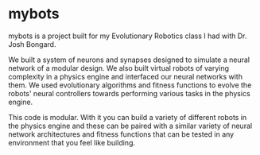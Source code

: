 # mybots

mybots is a project built for my Evolutionary Robotics class I had with Dr. Josh Bongard.

We built a system of neurons and synapses designed to simulate a neural network of a modular design.
We also built virtual robots of varying complexity in a physics engine and interfaced our neural networks with them.
We used evolutionary algorithms and fitness functions to evolve the robots' neural controllers towards performing various 
tasks in the physics engine.

This code is modular. With it you can build a variety of different robots in the physics engine and these can be paired with a similar variety
of neural network architectures and fitness functions that can be tested in any environment that you feel like building.
